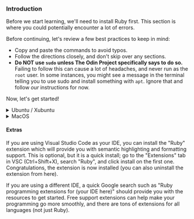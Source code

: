 ### Introduction

Before we start learning, we'll need to install Ruby first. This section is where you could potentially encounter a lot of errors.

Before continuing, let's review a few best practices to keep in mind:

* Copy and paste the commands to avoid typos.
* Follow the directions closely, and don't skip over any sections.
* **Do NOT use `sudo` unless The Odin Project specifically says to do so.** Failing to follow this can cause a lot of headaches, and never run as the `root` user. In some instances, you might see a message in the terminal telling you to use sudo and install something with `apt`. Ignore that and follow _our_ instructions for now.

Now, let's get started!

<details markdown="block">
<summary class="dropDown-header">Ubuntu / Xubuntu
</summary>

### Step 1: Install Updates, Packages and Libraries

Before we can install Ruby, we need to install some base packages.

#### Step 1.1: Open the Terminal

We'll use the terminal to install all of the programs.

If you're using Ubuntu or Xubuntu, simply press `Ctrl + Alt + T` to open the terminal. (This may work in other Linux distributions; you'll have to try!)

**Quick tip:** In Linux, you can copy from the terminal with `ctrl + shift + c` and paste with `ctrl + shift + v`.

#### Step 1.2: Update Linux

The rest of the installation will take place inside the terminal window.  

First, we need to make sure your Linux distribution is up to date. Run these commands one by one. Because these commands use `sudo`, you will have to enter your password in order for them to run. When typing your password, you may not get any visual feedback, but rest assured that your password is being entered. Once you're done typing your password, press `enter`.

~~~bash
sudo apt update
sudo apt upgrade
~~~

When it prompts you, press `y` and then `enter`.

#### Step 1.3: Install Packages and Libraries

Next, you need to install some required packages that do not come preinstalled. Be sure to copy and paste this command.

~~~bash
sudo apt install gcc make libssl-dev libreadline-dev zlib1g-dev libsqlite3-dev
~~~

When it prompts you, press `y` and then `enter`. You may or may not have to type your password after pressing `enter`.

### Step 2: Install Ruby

Now you're ready to install Ruby. We're going to use a tool called `rbenv`, which makes it easy to install and manage Ruby versions.

#### Step 2.1: Install rbenv

First, you need to clone the rbenv repository.

~~~bash
git clone https://github.com/rbenv/rbenv.git ~/.rbenv
~~~

Next, we'll add some commands to allow rbenv to work properly. We can use the Linux `echo` command to make it easy.

Note: Run these commands one by one in sequence. They will not provide any output if done properly. Again, be sure to copy and paste these commands.

~~~bash
echo 'export PATH="$HOME/.rbenv/bin:$PATH"' >> ~/.bashrc
echo 'eval "$(rbenv init -)"' >> ~/.bashrc
exit
~~~

After running the final `exit` command, you will need to close and open a new terminal (see Step 1.1 above).

Next, you need to install `ruby-build` to help compile the Ruby binaries. Run these commands in the terminal to create a directory for the ruby-build plugin and then download it to the proper directory.

~~~bash
mkdir -p "$(rbenv root)"/plugins
git clone https://github.com/rbenv/ruby-build.git "$(rbenv root)"/plugins/ruby-build
~~~

Finally, run 

~~~bash
rbenv -v
~~~~

 from your terminal to verify that `rbenv` has been installed correctly. You should get an output with a version number **similar** to this:

~~~bash
rbenv 1.1.2-2-g4e92322
~~~

If you do not get a version number at all (anything not starting with `rbenv 1...`), please ask for help in the [Odin Project Chat Room](https://discordapp.com/channels/505093832157691914/505093832157691916).

#### Step 2.2: Install Ruby

It's finally time to install Ruby using `rbenv`!

Inside the terminal, run this command:

~~~bash
rbenv install 2.7.2 --verbose
~~~

This command will take 10-15 minutes to complete. The `--verbose` flag will show you what's going on so you can be sure it hasn't gotten stuck. While it installs, take this time to watch [this video](https://youtu.be/X2CYWg9-2N0) or to get a glass of water.

When the last command is finished, set the Ruby version and verify that it's working:

~~~bash
rbenv global 2.7.2
~~~

Then,

~~~bash
ruby -v
~~~

The above command should return something similar to this:

~~~bash
ruby 2.7.2pxx (20xx-xx-xx revision xxxxx) [x86_64-linux]
~~~
where x represents the version available at the time you installed Ruby.

Well done! Pat yourself on the back! The hard part is done, and it's time to move on to the next lesson!




</details>


<details markdown="block">
<summary class="dropDown-header">MacOS
</summary>

### Step 1: Install Packages and Libraries

Before we can install Ruby, we need to install some base packages. We will use the terminal to install all of the programs.

#### Step 1.1: Open the Terminal

In your Applications folder, find "Utilities" and double click "Terminal". Alternatively, using Spotlight (`CMD + Space`) or Launchpad, type "Terminal".

The rest of the instructions are done inside this terminal window.

#### Step 1.2: Install Xcode

First, you need to install Xcode, which is a program provided by Apple for programming. Xcode will install many programs that are needed for Ruby and Git and should take 10-15 minutes to install.

Type `xcode-select --install` in your terminal and press `enter`. You may need to click "Install" when prompted.

#### Step 1.3: Install Homebrew

The next program you need to install is [Homebrew](https://brew.sh/), which makes it easy to install other programs you'll need. From inside the terminal, type the following:

~~~bash
/usr/bin/ruby -e "$(curl -fsSL https://raw.githubusercontent.com/Homebrew/install/master/install)"
~~~

You will be prompted to enter your password. When typing your password, you may not get any visual feedback, but rest assured that your password is being entered. Once you're done typing your password, press `enter`.

Congratulations! You've installed the prerequisites!

### Step 2: Install Heroku

Heroku is a place to host your Rails applications

#### Step 2.1: Install Heroku

Next, install Heroku:

~~~bash
brew install heroku/brew/heroku
~~~

This command will install the command line interface for Heroku, a free website that can host your Ruby on Rails applications. You'll learn more about this later.

### Step 3: Install Ruby

Now you're ready to install Ruby. We're going to use a tool called `rbenv`, which makes it easy to install and manage Ruby versions.

#### Step 3.1: Install rbenv

To install `rbenv`, run the following in your terminal:

~~~bash
brew install rbenv
~~~

Then, run this command:

~~~bash
rbenv init
~~~

You should see one of two messages after the command has run.

Either:

~~~bash
# Load rbenv automatically by appending
# the following to ~/.bash_profile:

eval "$(rbenv init -)"
~~~

Or:

~~~bash
# Load rbenv automatically by appending
# the following to ~/.zshrc:

eval "$(rbenv init -)"
~~~

You'll do as it suggests by running either of the following commands in the terminal.

If the previous message stated you should append to your bash_profile then run:

~~~bash
echo 'eval "$(rbenv init -)"' >> ~/.bash_profile
~~~

Otherwise if it mentioned zshrc then run:

~~~bash
echo 'eval "$(rbenv init -)"' >> ~/.zshrc
~~~

You'll notice nothing happened in the terminal. That's okay and is typical response for many terminal commands. At this point, take note of the page and step number you are on, close everything, do a full reboot and log back into your profile. After logging back in, re-open the terminal (see Step 1.1).

#### Step 3.3: Install Ruby

We can now (finally) install Ruby! Our curriculum currently uses version 2.7.2, which will allow you to complete this path's materials and content without error. We upgrade the material to accommodate newer versions as necessary. Without further ado, let's get going!

~~~bash
rbenv install 2.7.2 --verbose
~~~

This command will take 10-15 minutes to complete. The `--verbose` flag will show you what's going on so you can be sure it hasn't gotten stuck. While it installs, take this time to watch [this video](https://www.youtube.com/watch?v=X2CYWg9-2N0) or to get a glass of water.

Once Ruby is installed, you need to tell rbenv which version to use by default. Inside the terminal, type:

~~~bash
rbenv global 2.7.2
~~~

You can double check that this worked by typing `ruby -v` and checking that the output says version 2.7.2:

~~~bash
$ ruby -v
ruby 2.7.2pxx (20xx-xx-xx revision xxxxx)
~~~

If you don't see the output above, log off and log back on, then try again.

Well done! Pat yourself on the back! The hard part is done, and it's time to move on to the next lesson!




</details>

#### Extras

If you are using Visual Studio Code as your IDE, you can install the "Ruby" extension which will provide you with semantic highlighting and formatting support. This is optional, but it is a quick install; go to the "Extensions" tab in VSC (Ctrl+Shift+X), search "Ruby", and click install on the first one. Congratulations, the extension is now installed (you can also uninstall the extension from here).

If you are using a different IDE, a quick Google search such as "Ruby programming extensions for (your IDE here)" should provide you with the resources to get started. Free support extensions can help make your programming go more smoothly, and there are tons of extensions for all languages (not just Ruby).
